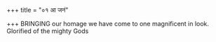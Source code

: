 +++
title = "०१ आ जनं"

+++
BRINGING our homage we have come to one magnificent in look.  
     Glorified of the mighty Gods